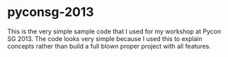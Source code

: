 pyconsg-2013
============
This is the very simple sample code that I used for my workshop at Pycon SG 2013.
The code looks very simple because I used this to explain concepts rather than build a full blown proper project with all features.